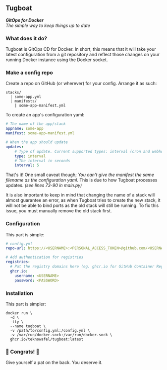 ## Tugboat
***GitOps for Docker***  
*The simple way to keep things up to date*

### What does it do?
Tugboat is GitOps CD for Docker. In short, this means that it will take your latest configuration from a git repository and reflect those changes on your running Docker instance using the Docker socket.

### Make a config repo

Create a repo on GitHub (or wherever) for your config. Arrange it as such:
```
stacks/
  | some-app.yml
  | manifests/
    | some-app-manifest.yml
```

To create an app's configuration yaml:
```yml
# The name of the app/stack
appname: some-app
manifest: some-app-manifest.yml

# When the app should update
updates:
    # Type of update. Current supported types: interval (cron and webhook coming soon)
    type: interval
    # The interval in seconds
    interval: 5
```
That's it! One small caveat though; *You can't give the manifest the same filename as the configuration yaml.* This is due to how Tugboat processes updates. *(see lines 73-90 in main.py)*  

It is also important to keep in mind that changing the name of a stack will almost guarantee an error, as when Tugboat tries to create the new stack, it will not be able to bind ports as the old stack will still be running. To fix this issue, you must manually remove the old stack first.

### Configuration
This part is simple:
```yml
# config.yml
repo-url: https://<USERNAME>:<PERSONAL_ACCESS_TOKEN>@github.com/<USERNAME>/<CONFIG_REPO>.git

# Add authentication for registries
registries:
  # Put the registry domains here (eg. ghcr.io for GitHub Container Registry)
  ghcr.io:
    username: <USERNAME>
    password: <PASSWORD>
```

### Installation
This part is simpler:
```
docker run \
  -d \
  -tty \
  --name tugboat \
  -v /path/to/config.yml:/config.yml \
  -v /var/run/docker.sock:/var/run/docker.sock \
  ghcr.io/teknowafel/tugboat:latest
```

### 🎉 Congrats! 🎉
Give yourself a pat on the back. You deserve it.
